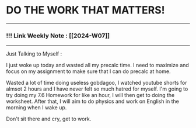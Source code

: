 
# DO THE WORK THAT MATTERS!

--- 
### !!! Link Weekly Note : [[2024-W07]]
---

Just Talking to Myself : 

I just woke up today and wasted all my precalc time.  I need to maximize and focus on my assignment to make sure that I can do precalc at home.

Wasted a lot of time doing useless gobdagoo, I watched youtube shorts for almsot 2 hours and I have never felt so much hatred for myself. I'm going to try doing my 7.6 Homework for like an hour, I will then get to doing the worksheet. After that, I will aim to do physics and work on English in the morning when I wake up.

Don't sit there and cry, get to work. 




